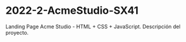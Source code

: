 # 2022-2-AcmeStudio-SX41
Landing Page Acme Studio - HTML + CSS + JavaScript. Descripción del proyecto.
